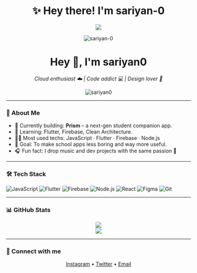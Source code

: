 <h1 align="center">✨ Hey there! I'm <strong>sariyan-0</strong></h1>
<p align="center">
  <img src="https://readme-typing-svg.herokuapp.com?font=JetBrains+Mono&size=22&pause=1000&color=00FFFF&center=true&vCenter=true&width=500&lines=Code+what+you+wish+existed.;Design+like+you+own+it.;Own+your+stack+%7C+Create+your+world." />
</p>

<p align="center">
  <img src="https://komarev.com/ghpvc/?username=sariyan-0&label=Profile+Views&color=0e75b6&style=flat-square" alt="sariyan-0" />
</p>

<h1 align="center">Hey 👋, I'm sariyan0</h1>
<p align="center">
  <i>Cloud enthusiast ☁️ | Code addict 💻 | Design lover 🎨</i>
</p>

<p align="center">
  <img src="https://komarev.com/ghpvc/?username=sariyan0&label=Profile%20views&color=0e75b6&style=flat" alt="sariyan0" />
</p>

---

### 🧠 About Me

- 🔭 Currently building: **Prism** – a next-gen student companion app.  
- 🌱 Learning: Flutter, Firebase, Clean Architecture.  
- 👨‍💻 Most used techs: JavaScript · Flutter · Firebase · Node.js  
- 🎯 Goal: To make school apps less boring and way more useful.  
- 🎧 Fun fact: I drop music and dev projects with the same passion 🎵

---

### 🛠️ Tech Stack

![JavaScript](https://img.shields.io/badge/-JavaScript-333333?style=flat&logo=javascript)
![Flutter](https://img.shields.io/badge/-Flutter-333333?style=flat&logo=flutter)
![Firebase](https://img.shields.io/badge/-Firebase-333333?style=flat&logo=firebase)
![Node.js](https://img.shields.io/badge/-Node.js-333333?style=flat&logo=node.js)
![React](https://img.shields.io/badge/-React-333333?style=flat&logo=react)
![Figma](https://img.shields.io/badge/-Figma-333333?style=flat&logo=figma)
![Git](https://img.shields.io/badge/-Git-333333?style=flat&logo=git)

---

### 📊 GitHub Stats

<p align="center">
  <img src="https://github-readme-stats.vercel.app/api?username=sariyan0&show_icons=true&theme=radical" />
  <br />
  <img src="https://github-readme-streak-stats.herokuapp.com/?user=sariyan0&theme=radical" />
</p>

---

### 🔗 Connect with me

<p align="center">
  <a href="https://instagram.com/sariyan0" target="_blank">Instagram</a> •
  <a href="https://twitter.com/sariyan0" target="_blank">Twitter</a> •
  <a href="mailto:sariyan0@gmail.com">Email</a>
</p>

